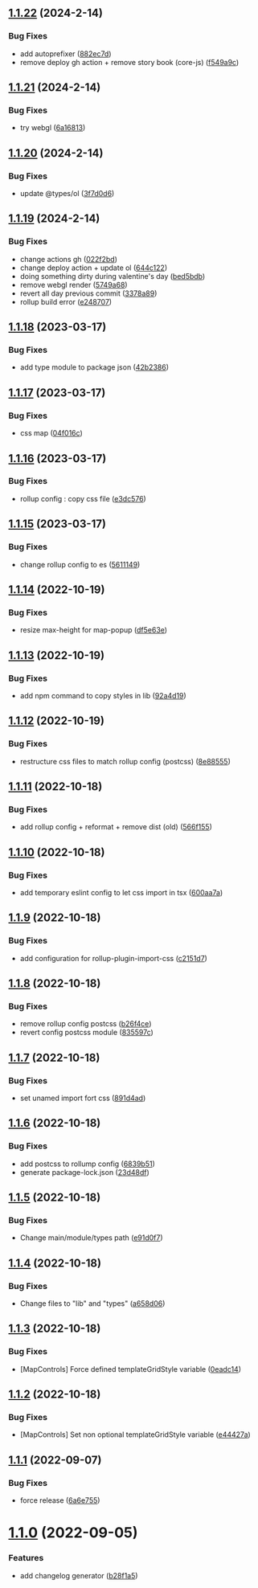 ## [1.1.22](https://github.com/DaVikingCode/react-openlayers/compare/v1.1.21...v1.1.22) (2024-2-14)


### Bug Fixes

* add autoprefixer ([882ec7d](https://github.com/DaVikingCode/react-openlayers/commit/882ec7d5cefedb0d195caf3f83e2c9723d75c93e))
* remove deploy gh action + remove story book (core-js) ([f549a9c](https://github.com/DaVikingCode/react-openlayers/commit/f549a9cccab5be87e4b5d33f02968d1d2b585f7f))

## [1.1.21](https://github.com/DaVikingCode/react-openlayers/compare/v1.1.20...v1.1.21) (2024-2-14)


### Bug Fixes

* try webgl ([6a16813](https://github.com/DaVikingCode/react-openlayers/commit/6a168134d89559a18ed50c94b5d8142ba6dad8b4))

## [1.1.20](https://github.com/DaVikingCode/react-openlayers/compare/v1.1.19...v1.1.20) (2024-2-14)


### Bug Fixes

* update @types/ol ([3f7d0d6](https://github.com/DaVikingCode/react-openlayers/commit/3f7d0d6b46aa92f8da6f8fe5aee71118e24d2f9a))

## [1.1.19](https://github.com/DaVikingCode/react-openlayers/compare/v1.1.18...v1.1.19) (2024-2-14)


### Bug Fixes

* change actions gh ([022f2bd](https://github.com/DaVikingCode/react-openlayers/commit/022f2bd99e56cf2444d835a394d539189892cdb3))
* change deploy action + update ol ([644c122](https://github.com/DaVikingCode/react-openlayers/commit/644c122f60b86f38f6cb0b598d0f5719ee5d50ac))
* doing something dirty during valentine's day ([bed5bdb](https://github.com/DaVikingCode/react-openlayers/commit/bed5bdb2c6aa47e46313c36684e02e4579505fed))
* remove webgl render ([5749a68](https://github.com/DaVikingCode/react-openlayers/commit/5749a6877bab34a9d8e160a57e0851c1effd5fb6))
* revert all day previous commit ([3378a89](https://github.com/DaVikingCode/react-openlayers/commit/3378a896a502799a03ab3d1cf7e347d3df27fb5e))
* rollup build error ([e248707](https://github.com/DaVikingCode/react-openlayers/commit/e24870712ee33203efa5097485d3a976285ed6a1))

## [1.1.18](https://github.com/DaVikingCode/react-openlayers/compare/v1.1.17...v1.1.18) (2023-03-17)


### Bug Fixes

* add type module to package json ([42b2386](https://github.com/DaVikingCode/react-openlayers/commit/42b238661c389d3ef46138fc0c5775d9932418d6))

## [1.1.17](https://github.com/DaVikingCode/react-openlayers/compare/v1.1.16...v1.1.17) (2023-03-17)


### Bug Fixes

* css map ([04f016c](https://github.com/DaVikingCode/react-openlayers/commit/04f016ced55f544f1c6e5369c2c0154319623def))

## [1.1.16](https://github.com/DaVikingCode/react-openlayers/compare/v1.1.15...v1.1.16) (2023-03-17)


### Bug Fixes

* rollup config : copy css file ([e3dc576](https://github.com/DaVikingCode/react-openlayers/commit/e3dc576cadc089a88ecee7ae288897fea4137e4d))

## [1.1.15](https://github.com/DaVikingCode/react-openlayers/compare/v1.1.14...v1.1.15) (2023-03-17)


### Bug Fixes

* change rollup config to es ([5611149](https://github.com/DaVikingCode/react-openlayers/commit/5611149e84c80a645654847787efc4923b3a0615))

## [1.1.14](https://github.com/DaVikingCode/react-openlayers/compare/v1.1.13...v1.1.14) (2022-10-19)


### Bug Fixes

* resize max-height for map-popup ([df5e63e](https://github.com/DaVikingCode/react-openlayers/commit/df5e63e71af17e8a73cbfc6763a61dc4c96e957f))

## [1.1.13](https://github.com/DaVikingCode/react-openlayers/compare/v1.1.12...v1.1.13) (2022-10-19)


### Bug Fixes

* add npm command to copy styles in lib ([92a4d19](https://github.com/DaVikingCode/react-openlayers/commit/92a4d19b6cffd5571e802c6e645998dd49d26a1d))

## [1.1.12](https://github.com/DaVikingCode/react-openlayers/compare/v1.1.11...v1.1.12) (2022-10-19)


### Bug Fixes

* restructure css files to match rollup config (postcss) ([8e88555](https://github.com/DaVikingCode/react-openlayers/commit/8e88555b3ae3d4e887af8bf9570a7677eb104342))

## [1.1.11](https://github.com/DaVikingCode/react-openlayers/compare/v1.1.10...v1.1.11) (2022-10-18)


### Bug Fixes

* add rollup config + reformat + remove dist (old) ([566f155](https://github.com/DaVikingCode/react-openlayers/commit/566f155623b3b92939d741865955d6e244036cbf))

## [1.1.10](https://github.com/DaVikingCode/react-openlayers/compare/v1.1.9...v1.1.10) (2022-10-18)


### Bug Fixes

* add temporary eslint config to let css import in tsx ([600aa7a](https://github.com/DaVikingCode/react-openlayers/commit/600aa7afb2399cb9109f07289a55c58791845c21))

## [1.1.9](https://github.com/DaVikingCode/react-openlayers/compare/v1.1.8...v1.1.9) (2022-10-18)


### Bug Fixes

* add configuration for rollup-plugin-import-css ([c2151d7](https://github.com/DaVikingCode/react-openlayers/commit/c2151d7e73000955c37ba38873c4bb41d23e351d))

## [1.1.8](https://github.com/DaVikingCode/react-openlayers/compare/v1.1.7...v1.1.8) (2022-10-18)


### Bug Fixes

* remove rollup config postcss ([b26f4ce](https://github.com/DaVikingCode/react-openlayers/commit/b26f4ceb4ee685d15f9a7eaa180c5285672501a0))
* revert config postcss module ([835597c](https://github.com/DaVikingCode/react-openlayers/commit/835597c9cf4e319bb96c7bd429732e54120d0d2e))

## [1.1.7](https://github.com/DaVikingCode/react-openlayers/compare/v1.1.6...v1.1.7) (2022-10-18)


### Bug Fixes

* set unamed import fort css ([891d4ad](https://github.com/DaVikingCode/react-openlayers/commit/891d4ad5c76a6bdbd348e4ef95a1b76c5e4937bd))

## [1.1.6](https://github.com/DaVikingCode/react-openlayers/compare/v1.1.5...v1.1.6) (2022-10-18)


### Bug Fixes

* add postcss to rollump config ([6839b51](https://github.com/DaVikingCode/react-openlayers/commit/6839b517d60d5ac8fb48bb502a2d26e5fdf97c0b))
* generate package-lock.json ([23d48df](https://github.com/DaVikingCode/react-openlayers/commit/23d48dfe4939f4346d50364bd20a9292e7221c2f))

## [1.1.5](https://github.com/DaVikingCode/react-openlayers/compare/v1.1.4...v1.1.5) (2022-10-18)


### Bug Fixes

* Change main/module/types path ([e91d0f7](https://github.com/DaVikingCode/react-openlayers/commit/e91d0f792f588e5ab82801fc2f40dfefa8453bb1))

## [1.1.4](https://github.com/DaVikingCode/react-openlayers/compare/v1.1.3...v1.1.4) (2022-10-18)


### Bug Fixes

* Change files to "lib" and "types" ([a658d06](https://github.com/DaVikingCode/react-openlayers/commit/a658d06d0369fbc838dbb9f67e2b9956b020de12))

## [1.1.3](https://github.com/DaVikingCode/react-openlayers/compare/v1.1.2...v1.1.3) (2022-10-18)


### Bug Fixes

* [MapControls] Force defined templateGridStyle variable ([0eadc14](https://github.com/DaVikingCode/react-openlayers/commit/0eadc1487f17218270c1cee436f7a3b15e6a2eae))

## [1.1.2](https://github.com/DaVikingCode/react-openlayers/compare/v1.1.1...v1.1.2) (2022-10-18)


### Bug Fixes

* [MapControls] Set non optional templateGridStyle variable ([e44427a](https://github.com/DaVikingCode/react-openlayers/commit/e44427a22ff93f86aa92987ebc1b2c54eb4d7794))

## [1.1.1](https://github.com/DaVikingCode/react-openlayers/compare/v1.1.0...v1.1.1) (2022-09-07)


### Bug Fixes

* force release ([6a6e755](https://github.com/DaVikingCode/react-openlayers/commit/6a6e755dcf010f62e8eec0862449e4566a858600))

# [1.1.0](https://github.com/DaVikingCode/react-openlayers/compare/v1.0.0...v1.1.0) (2022-09-05)


### Features

* add changelog generator ([b28f1a5](https://github.com/DaVikingCode/react-openlayers/commit/b28f1a5dcdac53a751b2ca75298de8d4308b6f28))
